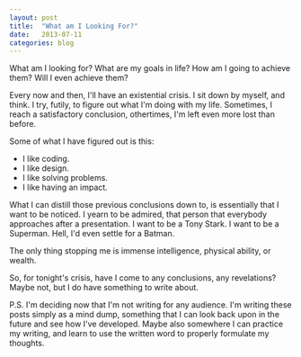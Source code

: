 ```yaml
---
layout: post
title:  "What am I Looking For?"
date:   2013-07-11
categories: blog
---
```

What am I looking for?  What are my goals in life? How am I going to achieve them?  Will I even achieve them?

Every now and then, I'll have an existential crisis.  I sit down by myself, and think.  I try, futily, to figure out what I'm doing with my life.  Sometimes, I reach a satisfactory conclusion, othertimes, I'm left even more lost than before.

Some of what I have figured out is this:
- I like coding.
- I like design.
- I like solving problems.
- I like having an impact.

What I can distill those previous conclusions down to, is essentially that I want to be noticed. I yearn to be admired, that person that everybody approaches after a presentation. I want to be a Tony Stark. I want to be a Superman. Hell, I'd even settle for a Batman.

The only thing stopping me is immense intelligence, physical ability, or wealth.

So, for tonight's crisis, have I come to any conclusions, any revelations?  Maybe not, but I do have something to write about.

P.S. I'm deciding now that I'm not writing for any audience. I'm writing these posts simply as a mind dump, something that I can look back upon in the future and see how I've developed.  Maybe also somewhere I can practice my writing, and learn to use the written word to properly formulate my thoughts.